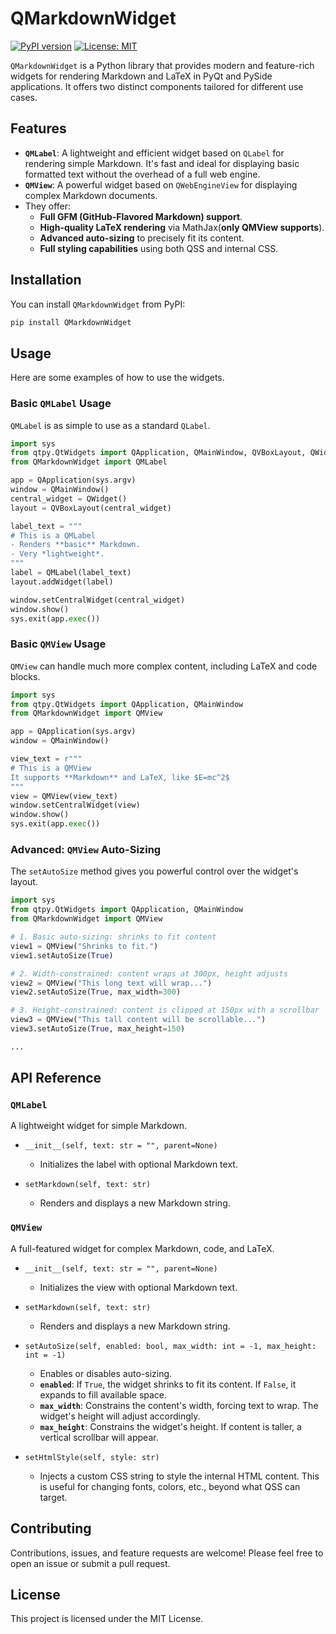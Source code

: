 # QMarkdownWidget

[![PyPI version](https://img.shields.io/pypi/v/QMarkdownWidget)](https://pypi.org/project/QMarkdownWidget/)
[![License: MIT](https://img.shields.io/badge/License-MIT-yellow.svg)](https://opensource.org/licenses/MIT)

`QMarkdownWidget` is a Python library that provides modern and feature-rich widgets for rendering Markdown and LaTeX in PyQt and PySide applications. It offers two distinct components tailored for different use cases.

## Features

- **`QMLabel`**: A lightweight and efficient widget based on `QLabel` for rendering simple Markdown. It's fast and ideal for displaying basic formatted text without the overhead of a full web engine.
- **`QMView`**: A powerful widget based on `QWebEngineView` for displaying complex Markdown documents. 
- They offer:
    - **Full GFM (GitHub-Flavored Markdown) support**.
    - **High-quality LaTeX rendering** via MathJax(**only QMView supports**).
    - **Advanced auto-sizing** to precisely fit its content.
    - **Full styling capabilities** using both QSS and internal CSS.

## Installation

You can install `QMarkdownWidget` from PyPI:
```bash
pip install QMarkdownWidget
```

## Usage

Here are some examples of how to use the widgets.

### Basic `QMLabel` Usage

`QMLabel` is as simple to use as a standard `QLabel`.

```python
import sys
from qtpy.QtWidgets import QApplication, QMainWindow, QVBoxLayout, QWidget
from QMarkdownWidget import QMLabel

app = QApplication(sys.argv)
window = QMainWindow()
central_widget = QWidget()
layout = QVBoxLayout(central_widget)

label_text = """
# This is a QMLabel
- Renders **basic** Markdown.
- Very *lightweight*.
"""
label = QMLabel(label_text)
layout.addWidget(label)

window.setCentralWidget(central_widget)
window.show()
sys.exit(app.exec())
```

### Basic `QMView` Usage

`QMView` can handle much more complex content, including LaTeX and code blocks.

```python
import sys
from qtpy.QtWidgets import QApplication, QMainWindow
from QMarkdownWidget import QMView

app = QApplication(sys.argv)
window = QMainWindow()

view_text = r"""
# This is a QMView
It supports **Markdown** and LaTeX, like $E=mc^2$
"""
view = QMView(view_text)
window.setCentralWidget(view)
window.show()
sys.exit(app.exec())
```

### Advanced: `QMView` Auto-Sizing

The `setAutoSize` method gives you powerful control over the widget's layout.

```python
import sys
from qtpy.QtWidgets import QApplication, QMainWindow
from QMarkdownWidget import QMView

# 1. Basic auto-sizing: shrinks to fit content
view1 = QMView("Shrinks to fit.")
view1.setAutoSize(True)

# 2. Width-constrained: content wraps at 300px, height adjusts
view2 = QMView("This long text will wrap...")
view2.setAutoSize(True, max_width=300)

# 3. Height-constrained: content is clipped at 150px with a scrollbar
view3 = QMView("This tall content will be scrollable...")
view3.setAutoSize(True, max_height=150)

...
```

## API Reference

### `QMLabel`
A lightweight widget for simple Markdown.

- `__init__(self, text: str = "", parent=None)`
  - Initializes the label with optional Markdown text.

- `setMarkdown(self, text: str)`
  - Renders and displays a new Markdown string.

### `QMView`
A full-featured widget for complex Markdown, code, and LaTeX.

- `__init__(self, text: str = "", parent=None)`
  - Initializes the view with optional Markdown text.

- `setMarkdown(self, text: str)`
  - Renders and displays a new Markdown string.

- `setAutoSize(self, enabled: bool, max_width: int = -1, max_height: int = -1)`
  - Enables or disables auto-sizing.
  - **`enabled`**: If `True`, the widget shrinks to fit its content. If `False`, it expands to fill available space.
  - **`max_width`**: Constrains the content's width, forcing text to wrap. The widget's height will adjust accordingly.
  - **`max_height`**: Constrains the widget's height. If content is taller, a vertical scrollbar will appear.

- `setHtmlStyle(self, style: str)`
  - Injects a custom CSS string to style the internal HTML content. This is useful for changing fonts, colors, etc., beyond what QSS can target.

## Contributing

Contributions, issues, and feature requests are welcome! Please feel free to open an issue or submit a pull request.

## License

This project is licensed under the MIT License. 